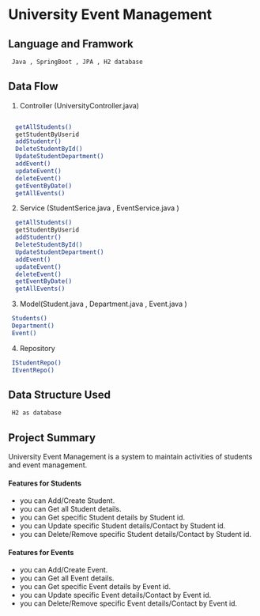 # University Event Management

## Language and Framwork 

```bash
 Java , SpringBoot , JPA , H2 database
```

## Data Flow

 1. Controller (UniversityController.java)

```bash

  getAllStudents()
  getStudentByUserid
  addStudentr()
  DeleteStudentById()
  UpdateStudentDepartment()
  addEvent()
  updateEvent()
  deleteEvent()
  getEventByDate()
  getAllEvents()
```
2. Service (StudentSerice.java , EventService.java )

```bash
  getAllStudents()
  getStudentByUserid
  addStudentr()
  DeleteStudentById()
  UpdateStudentDepartment()
  addEvent()
  updateEvent()
  deleteEvent()
  getEventByDate()
  getAllEvents()
```

3. Model(Student.java , Department.java , Event.java )

```bash
 Students()
 Department()
 Event()
```
4. Repository

```bash
 IStudentRepo()
 IEventRepo()
```

## Data Structure Used

```bash
 H2 as database
```

## Project Summary

University Event Management is a system to maintain activities of students and event management.
 
  #### Features for Students

- you can Add/Create Student.
- you can Get all Student details.
- you can Get specific Student details by Student id.
- you can Update specific Student details/Contact by Student id.
- you can Delete/Remove specific Student details/Contact by Student id.

 #### Features for Events

- you can Add/Create Event.
- you can Get all Event details.
- you can Get specific Event details by Event id.
- you can Update specific Event details/Contact by Event id.
- you can Delete/Remove specific Event details/Contact by Event id.
